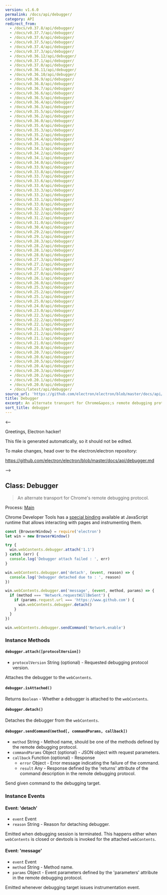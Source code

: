 ```yaml
---
version: v1.6.0
permalink: /docs/api/debugger/
category: API
redirect_from:
  - /docs/v0.37.8/api/debugger/
  - /docs/v0.37.7/api/debugger/
  - /docs/v0.37.6/api/debugger/
  - /docs/v0.37.5/api/debugger/
  - /docs/v0.37.4/api/debugger/
  - /docs/v0.37.3/api/debugger/
  - /docs/v0.36.12/api/debugger/
  - /docs/v0.37.1/api/debugger/
  - /docs/v0.37.0/api/debugger/
  - /docs/v0.36.11/api/debugger/
  - /docs/v0.36.10/api/debugger/
  - /docs/v0.36.9/api/debugger/
  - /docs/v0.36.8/api/debugger/
  - /docs/v0.36.7/api/debugger/
  - /docs/v0.36.6/api/debugger/
  - /docs/v0.36.5/api/debugger/
  - /docs/v0.36.4/api/debugger/
  - /docs/v0.36.3/api/debugger/
  - /docs/v0.35.5/api/debugger/
  - /docs/v0.36.2/api/debugger/
  - /docs/v0.36.0/api/debugger/
  - /docs/v0.35.4/api/debugger/
  - /docs/v0.35.3/api/debugger/
  - /docs/v0.35.2/api/debugger/
  - /docs/v0.34.4/api/debugger/
  - /docs/v0.35.1/api/debugger/
  - /docs/v0.34.3/api/debugger/
  - /docs/v0.34.2/api/debugger/
  - /docs/v0.34.1/api/debugger/
  - /docs/v0.34.0/api/debugger/
  - /docs/v0.33.9/api/debugger/
  - /docs/v0.33.8/api/debugger/
  - /docs/v0.33.7/api/debugger/
  - /docs/v0.33.6/api/debugger/
  - /docs/v0.33.4/api/debugger/
  - /docs/v0.33.3/api/debugger/
  - /docs/v0.33.2/api/debugger/
  - /docs/v0.33.1/api/debugger/
  - /docs/v0.33.0/api/debugger/
  - /docs/v0.32.3/api/debugger/
  - /docs/v0.32.2/api/debugger/
  - /docs/v0.31.2/api/debugger/
  - /docs/v0.31.0/api/debugger/
  - /docs/v0.30.4/api/debugger/
  - /docs/v0.29.2/api/debugger/
  - /docs/v0.29.1/api/debugger/
  - /docs/v0.28.3/api/debugger/
  - /docs/v0.28.2/api/debugger/
  - /docs/v0.28.1/api/debugger/
  - /docs/v0.28.0/api/debugger/
  - /docs/v0.27.3/api/debugger/
  - /docs/v0.27.2/api/debugger/
  - /docs/v0.27.1/api/debugger/
  - /docs/v0.27.0/api/debugger/
  - /docs/v0.26.1/api/debugger/
  - /docs/v0.26.0/api/debugger/
  - /docs/v0.25.3/api/debugger/
  - /docs/v0.25.2/api/debugger/
  - /docs/v0.25.1/api/debugger/
  - /docs/v0.25.0/api/debugger/
  - /docs/v0.24.0/api/debugger/
  - /docs/v0.23.0/api/debugger/
  - /docs/v0.22.3/api/debugger/
  - /docs/v0.22.2/api/debugger/
  - /docs/v0.22.1/api/debugger/
  - /docs/v0.21.3/api/debugger/
  - /docs/v0.21.2/api/debugger/
  - /docs/v0.21.1/api/debugger/
  - /docs/v0.21.0/api/debugger/
  - /docs/v0.20.8/api/debugger/
  - /docs/v0.20.7/api/debugger/
  - /docs/v0.20.6/api/debugger/
  - /docs/v0.20.5/api/debugger/
  - /docs/v0.20.4/api/debugger/
  - /docs/v0.20.3/api/debugger/
  - /docs/v0.20.2/api/debugger/
  - /docs/v0.20.1/api/debugger/
  - /docs/v0.20.0/api/debugger/
  - /docs/latest/api/debugger/
source_url: 'https://github.com/electron/electron/blob/master/docs/api/debugger.md'
title: Debugger
excerpt: An alternate transport for Chrome&apos;s remote debugging protocol.
sort_title: debugger
---
```



<--

Greetings, Electron hacker!

This file is generated automatically, so it should not be edited.

To make changes, head over to the electron/electron repository:

https://github.com/electron/electron/blob/master/docs/api/debugger.md

-->

## Class: Debugger

> An alternate transport for Chrome's remote debugging protocol.

Process: [Main]({{site.baseurl}}/docs/glossary#main-process)

Chrome Developer Tools has a [special binding](https://developer.chrome.com/devtools/docs/debugger-protocol) available at JavaScript runtime that allows interacting with pages and instrumenting them.

```javascript
const {BrowserWindow} = require('electron')
let win = new BrowserWindow()

try {
  win.webContents.debugger.attach('1.1')
} catch (err) {
  console.log('Debugger attach failed : ', err)
}

win.webContents.debugger.on('detach', (event, reason) => {
  console.log('Debugger detached due to : ', reason)
})

win.webContents.debugger.on('message', (event, method, params) => {
  if (method === 'Network.requestWillBeSent') {
    if (params.request.url === 'https://www.github.com') {
      win.webContents.debugger.detach()
    }
  }
})

win.webContents.debugger.sendCommand('Network.enable')
```

### Instance Methods

#### `debugger.attach([protocolVersion])`

*   `protocolVersion` String (optional) - Requested debugging protocol version.

Attaches the debugger to the `webContents`.

#### `debugger.isAttached()`

Returns `Boolean` - Whether a debugger is attached to the `webContents`.

#### `debugger.detach()`

Detaches the debugger from the `webContents`.

#### `debugger.sendCommand(method[, commandParams, callback])`

*   `method` String - Method name, should be one of the methods defined by the remote debugging protocol.
*   `commandParams` Object (optional) - JSON object with request parameters.
*   `callback` Function (optional) - Response
    *   `error` Object - Error message indicating the failure of the command.
    *   `result` Any - Response defined by the 'returns' attribute of the command description in the remote debugging protocol.

Send given command to the debugging target.

### Instance Events

#### Event: 'detach'

*   `event` Event
*   `reason` String - Reason for detaching debugger.

Emitted when debugging session is terminated. This happens either when `webContents` is closed or devtools is invoked for the attached `webContents`.

#### Event: 'message'

*   `event` Event
*   `method` String - Method name.
*   `params` Object - Event parameters defined by the 'parameters' attribute in the remote debugging protocol.

Emitted whenever debugging target issues instrumentation event.
